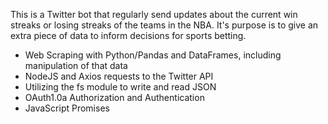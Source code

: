 This is a Twitter bot that regularly send updates about the current win streaks or losing streaks of the teams in the NBA. It's purpose is to give an extra piece of data to inform decisions for sports betting.
- Web Scraping with Python/Pandas and DataFrames, including manipulation of that data
- NodeJS and Axios requests to the Twitter API
- Utilizing the fs module to write and read JSON
- OAuth1.0a Authorization and Authentication
- JavaScript Promises